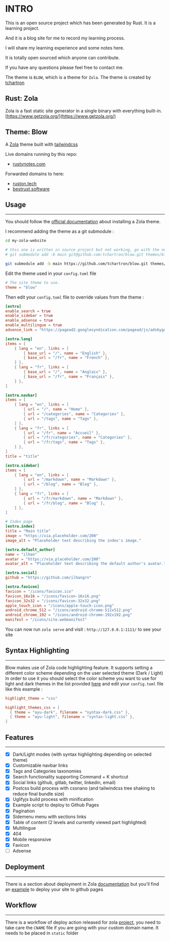 # INTRO

This is an open source project which has been generated by Rust. It is a learning project.

And it is a blog site for me to record my learning process.

I will share my learning experience and some notes here.

It is totally open sourced which anyone can contribute.

If you have any questions please feel free to contact me.

The theme is `BLOW`, which is a theme for `Zola`. The theme is created by [tchartron](https://tchartron.com)

## Rust: Zola

Zola is a fast static site generator in a single binary with everything built-in. [https://www.getzola.org/](https://www.getzola.org/)

## Theme: Blow

A [Zola](https://www.getzola.org/) theme built with [tailwindcss](https://tailwindcss.com/)

Live domains running by this repo:
- [rustynotes.com](https://rustynotes.com/)

Forwarded domains to here:
- [ruston.tech](http://ruston.tech/)
- [bestrust.software](http://bestrust.software/)

## Usage
---
You should follow the [official documentation](https://www.getzola.org/documentation/themes/installing-and-using-themes/) about installing a Zola theme.

I recommend adding the theme as a git submodule :
```bash
cd my-zola-website

# this one is written in source project but not working, go with the next one
# git submodule add -b main git@github.com:tchartron/blow.git themes/blow

git submodule add -b main https://github.com/tchartron/blow.git themes/blow
```

Edit the theme used in your `config.toml` file
```toml
# The site theme to use.
theme = "blow"
```

Then edit your `config.toml` file to override values from the theme :
```toml
[extra]
enable_search = true
enable_sidebar = true
enable_adsense = true
enable_multilingue = true
adsense_link = "https://pagead2.googlesyndication.com/pagead/js/adsbygoogle.js?client=myclientid"

[extra.lang]
items = [
    { lang = "en", links = [
        { base_url = "/", name = "English" },
        { base_url = "/fr", name = "French" },
    ] },
    { lang = "fr", links = [
        { base_url = "/", name = "Anglais" },
        { base_url = "/fr", name = "Français" },
    ] },
]

[extra.navbar]
items = [
    { lang = "en", links = [
        { url = "/", name = "Home" },
        { url = "/categories", name = "Categories" },
        { url = "/tags", name = "Tags" },
    ] },
    { lang = "fr", links = [
        { url = "/fr", name = "Accueil" },
        { url = "/fr/categories", name = "Categories" },
        { url = "/fr/tags", name = "Tags" },
    ] },
]
title = "title"

[extra.sidebar]
items = [
    { lang = "en", links = [
        { url = "/markdown", name = "Markdown" },
        { url = "/blog", name = "Blog" },
    ] },
    { lang = "fr", links = [
        { url = "/fr/markdown", name = "Markdown" },
        { url = "/fr/blog", name = "Blog" },
    ] },
]

# Index page
[extra.index]
title = "Main title"
image = "https://via.placeholder.com/200"
image_alt = "Placeholder text describing the index's image."

[extra.default_author]
name = "ilhan"
avatar = "https://via.placeholder.com/200"
avatar_alt = "Placeholder text describing the default author's avatar."

[extra.social]
github = "https://github.com/ilhangrn"

[extra.favicon]
favicon = "/icons/favicon.ico"
favicon_16x16 = "/icons/favicon-16x16.png"
favicon_32x32 = "/icons/favicon-32x32.png"
apple_touch_icon = "/icons/apple-touch-icon.png"
android_chrome_512 = "/icons/android-chrome-512x512.png"
android_chrome_192 = "/icons/android-chrome-192x192.png"
manifest = "/icons/site.webmanifest"
```

You can now run `zola serve` and visit : `http://127.0.0.1:1111/` to see your site

## Syntax Highlighting
---
Blow makes use of Zola code highlighting feature.
It supports setting a different color scheme depending on the user selected theme (Dark / Light)
In order to use it you should select the color scheme you want to use for light and dark themes in the list provided [here](https://www.getzola.org/documentation/getting-started/configuration/#syntax-highlighting) and edit your `config.toml` file like this example :
```toml
highlight_theme = "css"

highlight_themes_css = [
  { theme = "ayu-dark", filename = "syntax-dark.css" },
  { theme = "ayu-light", filename = "syntax-light.css" },
]
```

## Features
---
- [X] Dark/Light modes (with syntax highlighting depending on selected theme)
- [X] Customizable navbar links
- [X] Tags and Categories taxonomies
- [X] Search functionality supporting Command + K shortcut
- [X] Social links (github, gitlab, twitter, linkedin, email)
- [X] Postcss build process with cssnano (and tailwindcss tree shaking to reduce final bundle size)
- [X] Uglifyjs build process with minification
- [X] Example script to deploy to Github Pages
- [X] Pagination
- [X] Sidemenu menu with sections links
- [X] Table of content (2 levels and currently viewed part highlighted)
- [X] Multilingue
- [X] 404
- [X] Mobile responsive
- [X] Favicon
- [ ] Adsense

## Deployment
---
There is a section about deployment in Zola [documentation](https://www.getzola.org/documentation/deployment/overview/) but you'll find an [example](https://github.com/tchartron/blow/blob/main/deploy-github.sh) to deploy your site to github pages

## Workflow
---
There is a workflow of deploy action released for zola [project](https://github.com/shalzz/zola-deploy-action), you need to take care the ```CNAME``` file if you are going with your custom domain name. It needs to be placed in ```static``` folder

